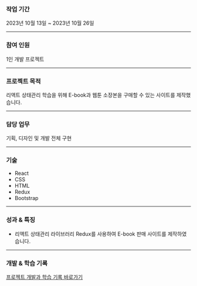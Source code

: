 ### 작업 기간

2023년 10월 13일 ~ 2023년 10월 26일

---

### 참여 인원

1인 개발 프로젝트

---

### 프로젝트 목적

리액트 상태관리 학습을 위해 E-book과 웹툰 소장본을 구매할 수 있는 사이트를 제작했습니다.

---

### 담당 업무

기획, 디자인 및 개발 전체 구현

---

### 기술

- React
- CSS
- HTML
- Redux
- Bootstrap

---

### 성과 & 특징

- 리액트 상태관리 라이브러리 Redux를 사용하여 E-book 판매 사이트를 제작하였습니다.

---

### 개발 & 학습 기록

[프로젝트 개발과 학습 기록 바로가기](https://jewel-woodpecker-781.notion.site/React-1589e39beaea4cbcb80a432ca93b40bb?pvs=21)

